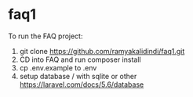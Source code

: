 # faq1
To run the FAQ project:

1. git clone https://github.com/ramyakalidindi/faq1.git
2. CD into FAQ and run composer install
3. cp .env.example to .env
4. setup database / with sqlite or other
https://laravel.com/docs/5.6/database